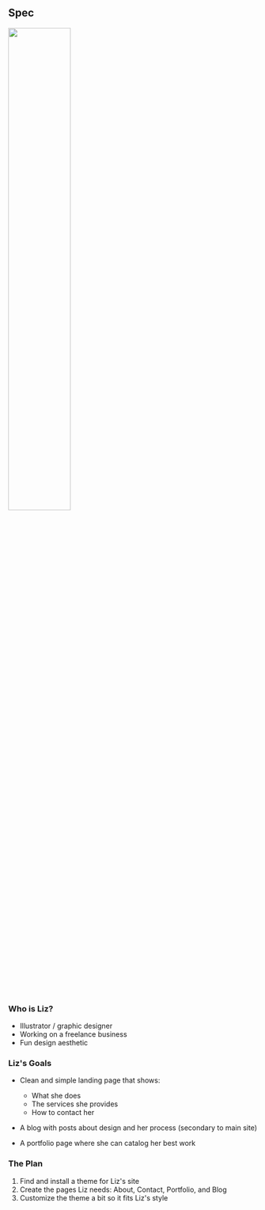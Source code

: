 ## Spec

<img style='width:50%' src='http://thewc.co/images/tasks/wordpress-graphics-by-liz.png'>

### Who is Liz?

* Illustrator / graphic designer
* Working on a freelance business
* Fun design aesthetic


### Liz's Goals
* Clean and simple landing page that shows:

	* What she does
	* The services she provides
	* How to contact her

* A blog with posts about design and her process (secondary to main site)
* A portfolio page where she can catalog her best work



### The Plan

1. Find and install a theme for Liz's site
2. Create the pages Liz needs: About, Contact, Portfolio, and Blog
3. Customize the theme a bit so it fits Liz's style